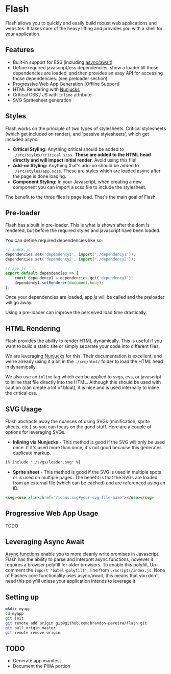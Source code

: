 # Flash

Flash allows you to quickly and easily build robust web applications and websites. It takes care of the heavy lifting  and provides you with a shell for your application.

## Features

- Built-in support for ES6 (including [async/await](leveraging-async-await))
- Define required javascript/css dependencies, show a loader till those dependencies are loaded, and then provides an easy API for accessing those dependencies. (see preloader section)
- Progressive Web App Generation (Offline Support)
- HTML Rendering with [Nunjucks](https://mozilla.github.io/nunjucks/)
- Critical CSS / JS with `inline` attribute
- SVG Spritesheet generation

## Styles

Flash works on the principle of two types of stylesheets. Critical stylesheets (which get included on render), and 'passive stylesheets', which get included async.

- **Critical Styling:** Anything critical should be added to `./src/styles/critical.scss`. **These are added to the HTML head directly and will impact initial render**. Avoid using this file!
- **Add-on Styling:** Anything that's add-on should be added to `./src/styles/app.scss`. These are styles which are loaded async after the page is done loading.
- **Component Styling:** In your Javascript, when creating a new component you can import a scss file to include the stylesheet.

The benefit to the three files is page load. That's the main goal of Flash.

## Pre-loader

Flash has a built in pre-loader. This is what is shown after the dom is rendered, but before the required styles and javascript have been loaded.

You can define required dependencies like so:

```js
// index.js
dependencies.set('dependency1', import('./dependency1'));
dependencies.set('dependency2', import('./dependency2'));

// app.js
export default dependencies => {
    const dependency1 = dependencies.get('dependency1');
    dependency1.setRenderer(document.body);
};
```

Once your dependencies are loaded, app.js will be called and the preloader will go away.

Using a pre-loader can improve the perceived load time drastically.

## HTML Rendering

Flash provides the ability to render HTML dynamically. This is useful if you want to build a static site or simply separate your code into different files.

We are leveraging [Nunjucks](https://mozilla.github.io/nunjucks/) for this. Their documentation is excellent, and we're already using it a bit in the `./src/html/` folder to load the HTML head in dynamically.

We also use an `inline` tag which can be applied to svgs, css, or javascript to inline that file directly into the HTML. Although this should be used with caution (can create a lot of bloat), it is nice and is used internally to inline the critical css.

## SVG Usage

Flash abstracts away the nuances of using SVGs (minification, sprite sheets, etc.) so you can focus on the good stuff. Here are a couple of options for leveraging SVGs.

- **Inlining via Nunjucks** - This method is good if the SVG will only be used once. If it's used more than once, it's not good because this generates duplicate markup.

```html
{% include "./svgs/loader.svg" %}
```

- **Sprite sheet** - This method is good if the SVG is used in multiple spots or is used on multiple pages. The benefit is that the SVGs are loaded from an external file (which can be cached) and are referenced using an ID.

```html
<svg><use xlink:href="/icons.svg#your-svg-file-name"></use></svg>
```

## Progressive Web App Usage

TODO

## Leveraging Async Await

[Async functions](https://developer.mozilla.org/en-US/docs/Web/JavaScript/Reference/Statements/async_function) enable you to more cleanly write promises in Javascript. Flash has the ability to parse and interpret async functions, however it requires a browser polyfill for older browsers. To enable this polyfill, Un-comment the `import 'babel-polyfill';` line from `./scripts/index.js`. None of Flashes core functionality uses async/await, this means that you don't need this polyfill unless your application intends to leverage it.

## Setting up

```bash
mkdir myapp
cd myapp
git init
git remote add origin git@github.com:brandon-pereira/flash.git
git pull origin master
git remote remove origin
```

## TODO

- Generate app manifest
- Document the PWA portion

